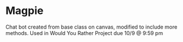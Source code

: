 # Magpie
Chat bot created from base class on canvas, modified to include more methods. Used in Would You Rather Project due 10/9 @ 9:59 pm
